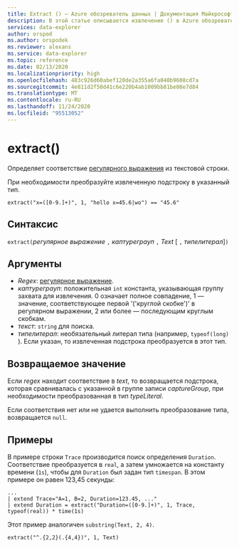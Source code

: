```yaml
---
title: Extract () — Azure обозреватель данных | Документация Майкрософт
description: В этой статье описывается извлечение () в Azure обозреватель данных.
services: data-explorer
author: orspod
ms.author: orspodek
ms.reviewer: alexans
ms.service: data-explorer
ms.topic: reference
ms.date: 02/13/2020
ms.localizationpriority: high
ms.openlocfilehash: 483c926d60abef120de2a355a6fa040b9608cd7a
ms.sourcegitcommit: 4e811d2f50d41c6e220b4ab1009bb81be08e7d84
ms.translationtype: MT
ms.contentlocale: ru-RU
ms.lasthandoff: 11/24/2020
ms.locfileid: "95513052"
---
```

# <a name="extract"></a>extract()

Определяет соответствие [регулярного выражения](./re2.md) из текстовой строки. 

При необходимости преобразуйте извлеченную подстроку в указанный тип.

```kusto
extract("x=([0-9.]+)", 1, "hello x=45.6|wo") == "45.6"
```

## <a name="syntax"></a>Синтаксис

`extract(`*регулярное выражение* `,` *каптуреграуп* `,` *Text* [ `,` *типелитерал*]`)`

## <a name="arguments"></a>Аргументы

* *Regex*: [регулярное выражение](./re2.md).
* *каптуреграуп*: положительная `int` константа, указывающая группу захвата для извлечения. 0 означает полное совпадение, 1 — значение, соответствующее первой '('круглой скобке')' в регулярном выражении, 2 или более — последующим круглым скобкам.
* *текст*: `string` для поиска.
* *типелитерал*: необязательный литерал типа (например, `typeof(long)` ). Если указан, то извлеченная подстрока преобразуется в этот тип. 

## <a name="returns"></a>Возвращаемое значение

Если *regex* находит соответствие в *text*, то возвращается подстрока, которая сравнивалась с указанной в группе записи *captureGroup*, при необходимости преобразованная в тип *typeLiteral*.

Если соответствия нет или не удается выполнить преобразование типа, возвращается `null`. 

## <a name="examples"></a>Примеры

В примере строки `Trace` производится поиск определения `Duration`. Соответствие преобразуется в `real`, а затем умножается на константу времени (`1s`), чтобы для `Duration` был задан тип `timespan`. В этом примере он равен 123,45 секунды:

```kusto
...
| extend Trace="A=1, B=2, Duration=123.45, ..."
| extend Duration = extract("Duration=([0-9.]+)", 1, Trace, typeof(real)) * time(1s) 
```

Этот пример аналогичен `substring(Text, 2, 4)`.

```kusto
extract("^.{2,2}(.{4,4})", 1, Text)
```